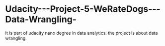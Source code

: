 # Udacity---Project-5-WeRateDogs---Data-Wrangling-
It is part of udacity nano degree in data analytics. the project is about data wrangling.
